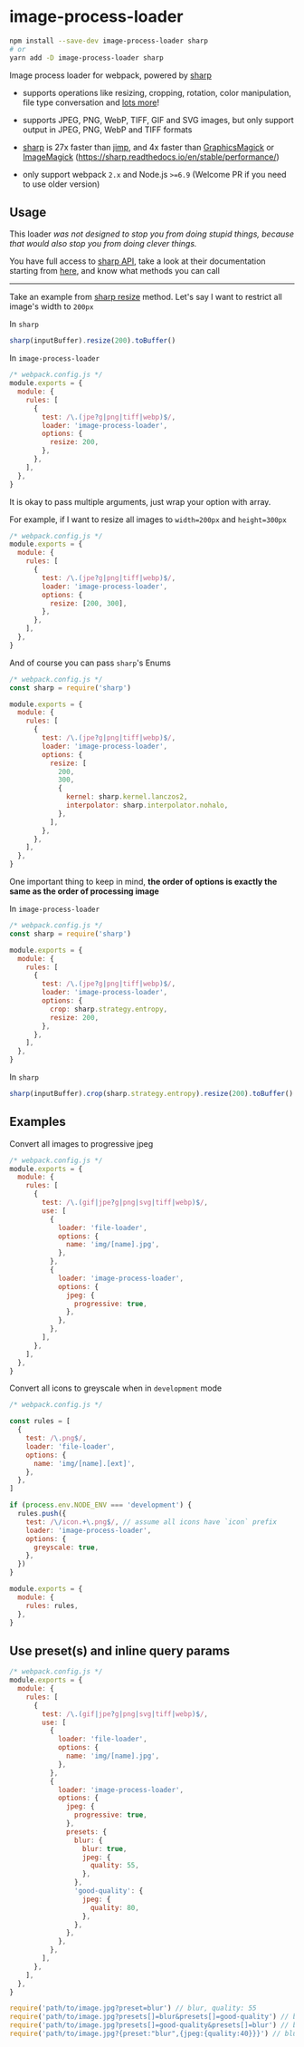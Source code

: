 # image-process-loader

```sh
npm install --save-dev image-process-loader sharp
# or
yarn add -D image-process-loader sharp
```

Image process loader for webpack, powered by [sharp](https://github.com/lovell/sharp)

- supports operations like resizing, cropping, rotation, color manipulation, file type conversation and [lots more](https://sharp.readthedocs.io/)!

- supports JPEG, PNG, WebP, TIFF, GIF and SVG images, but only support output in JPEG, PNG, WebP and TIFF formats

- [sharp](https://github.com/lovell/sharp) is 27x faster than [jimp](https://github.com/oliver-moran/jimp), and 4x faster than [GraphicsMagick](https://github.com/aheckmann/gm) or [ImageMagick](https://github.com/rsms/node-imagemagick) (<https://sharp.readthedocs.io/en/stable/performance/>)

- only support webpack `2.x` and Node.js `>=6.9` (Welcome PR if you need to use older version)

## Usage

This loader _was not designed to stop you from doing stupid things, because that would also stop you from doing clever things._

You have full access to [sharp API](https://sharp.readthedocs.io/), take a look at their documentation starting from [here](https://sharp.readthedocs.io/en/stable/api-output/#table-of-contents), and know what methods you can call

---

Take an example from [sharp resize](https://sharp.readthedocs.io/en/stable/api-resize/#resize) method. Let's say I want to restrict all image's width to `200px`

In `sharp`

```js
sharp(inputBuffer).resize(200).toBuffer()
```

In `image-process-loader`

```js
/* webpack.config.js */
module.exports = {
  module: {
    rules: [
      {
        test: /\.(jpe?g|png|tiff|webp)$/,
        loader: 'image-process-loader',
        options: {
          resize: 200,
        },
      },
    ],
  },
}
```

It is okay to pass multiple arguments, just wrap your option with array.

For example, if I want to resize all images to `width=200px` and `height=300px`

```js
/* webpack.config.js */
module.exports = {
  module: {
    rules: [
      {
        test: /\.(jpe?g|png|tiff|webp)$/,
        loader: 'image-process-loader',
        options: {
          resize: [200, 300],
        },
      },
    ],
  },
}
```

And of course you can pass `sharp`'s Enums

```js
/* webpack.config.js */
const sharp = require('sharp')

module.exports = {
  module: {
    rules: [
      {
        test: /\.(jpe?g|png|tiff|webp)$/,
        loader: 'image-process-loader',
        options: {
          resize: [
            200,
            300,
            {
              kernel: sharp.kernel.lanczos2,
              interpolator: sharp.interpolator.nohalo,
            },
          ],
        },
      },
    ],
  },
}
```

One important thing to keep in mind, **the order of options is exactly the same as the order of processing image**

In `image-process-loader`

```js
/* webpack.config.js */
const sharp = require('sharp')

module.exports = {
  module: {
    rules: [
      {
        test: /\.(jpe?g|png|tiff|webp)$/,
        loader: 'image-process-loader',
        options: {
          crop: sharp.strategy.entropy,
          resize: 200,
        },
      },
    ],
  },
}
```

In `sharp`

```js
sharp(inputBuffer).crop(sharp.strategy.entropy).resize(200).toBuffer()
```

## Examples

Convert all images to progressive jpeg

```js
/* webpack.config.js */
module.exports = {
  module: {
    rules: [
      {
        test: /\.(gif|jpe?g|png|svg|tiff|webp)$/,
        use: [
          {
            loader: 'file-loader',
            options: {
              name: 'img/[name].jpg',
            },
          },
          {
            loader: 'image-process-loader',
            options: {
              jpeg: {
                progressive: true,
              },
            },
          },
        ],
      },
    ],
  },
}
```

Convert all icons to greyscale when in `development` mode

```js
/* webpack.config.js */

const rules = [
  {
    test: /\.png$/,
    loader: 'file-loader',
    options: {
      name: 'img/[name].[ext]',
    },
  },
]

if (process.env.NODE_ENV === 'development') {
  rules.push({
    test: /\/icon.+\.png$/, // assume all icons have `icon` prefix
    loader: 'image-process-loader',
    options: {
      greyscale: true,
    },
  })
}

module.exports = {
  module: {
    rules: rules,
  },
}
```

## Use preset(s) and inline query params

```js
/* webpack.config.js */
module.exports = {
  module: {
    rules: [
      {
        test: /\.(gif|jpe?g|png|svg|tiff|webp)$/,
        use: [
          {
            loader: 'file-loader',
            options: {
              name: 'img/[name].jpg',
            },
          },
          {
            loader: 'image-process-loader',
            options: {
              jpeg: {
                progressive: true,
              },
              presets: {
                blur: {
                  blur: true,
                  jpeg: {
                    quality: 55,
                  },
                },
                'good-quality': {
                  jpeg: {
                    quality: 80,
                  },
                },
              },
            },
          },
        ],
      },
    ],
  },
}
```

```js
require('path/to/image.jpg?preset=blur') // blur, quality: 55
require('path/to/image.jpg?presets[]=blur&presets[]=good-quality') // blur, quality: 80; presets order matter
require('path/to/image.jpg?presets[]=good-quality&presets[]=blur') // blur, quality: 55; presets order matter
require('path/to/image.jpg?{preset:"blur",{jpeg:{quality:40}}}') // blur, quality: 40
```
